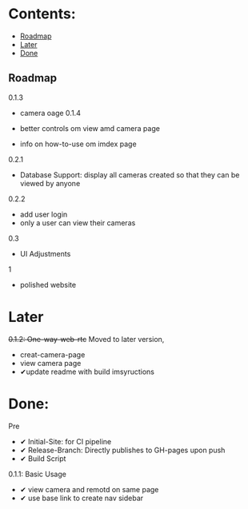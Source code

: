 # Contents:
 - [Roadmap](#Roadmap)
 - [Later](#Later)
 - [Done](#Done)

## Roadmap
0.1.3
- camera oage
0.1.4

- better controls om view amd camera page
- info on how-to-use om imdex page

0.2.1
- Database Support: display all cameras created so that they can be viewed by anyone

0.2.2
- add user login
- only a user can view their cameras

0.3
- UI Adjustments

1
- polished website

# Later
~~0.1.2: One-way-web-rtc~~ Moved to later version, 
- creat-camera-page
- view camera page
- ✔update readme with build imsyructions


# Done:
Pre
- ✔ Initial-Site: for CI pipeline
- ✔  Release-Branch: Directly publishes to GH-pages upon push
- ✔ Build Script

0.1.1: Basic Usage
- ✔ view camera and remotd on same page
- ✔ use base link to create nav sidebar


